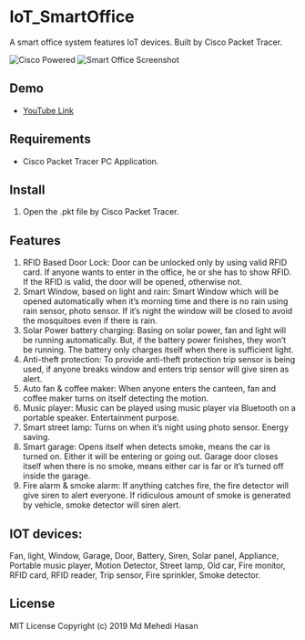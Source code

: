 # IoT_SmartOffice
A smart office system features IoT devices. Built by Cisco Packet Tracer.

![Cisco Powered](https://i.ibb.co/9NXmpkG/111.png)
![Smart Office Screenshot](https://i.ibb.co/BKDLK43/2222.png)


## Demo

* [YouTube Link](https://www.youtube.com/watch?v=ODyQ2EmaXF4)


## Requirements

* Cisco Packet Tracer PC Application.

## Install

1. Open the .pkt file by Cisco Packet Tracer.

## Features

1.	RFID Based Door Lock: Door can be unlocked only by using valid RFID card. If anyone wants to enter in the office, he or she has to show RFID. If the RFID is valid, the door will be opened, otherwise not.
2.	Smart Window, based on light and rain: Smart Window which will be opened automatically when it’s morning time and there is no rain using rain sensor, photo sensor. If it’s night the window will be closed to avoid the mosquitoes even if there is rain.
3.	Solar Power battery charging: Basing on solar power, fan and light will be running automatically. But, if the battery power finishes, they won’t be running. The battery only charges itself when there is sufficient light.
4.	Anti-theft protection: To provide anti-theft protection trip sensor is being used, if anyone breaks window and enters trip sensor will give siren as alert.
5.	Auto fan & coffee maker: When anyone enters the canteen, fan and coffee maker turns on itself detecting the motion.
6.	Music player: Music can be played using music player via Bluetooth on a portable speaker. Entertainment purpose.
7.	 Smart street lamp: Turns on when it’s night using photo sensor. Energy saving.
8.	Smart garage: Opens itself when detects smoke, means the car is turned on. Either it will be entering or going out. Garage door closes itself when there is no smoke, means either car is far or it’s turned off inside the garage.
9.	Fire alarm & smoke alarm: If anything catches fire, the fire detector will give siren to alert everyone. If ridiculous amount of smoke is generated by vehicle, smoke detector will siren alert.


## IOT devices: 

Fan, light, Window, Garage, Door, Battery, Siren, Solar panel, Appliance, Portable music player, Motion Detector, Street lamp, Old car, Fire monitor, RFID card, RFID reader, Trip sensor, Fire sprinkler, Smoke detector. 



## License
MIT License
Copyright (c) 2019 Md Mehedi Hasan
